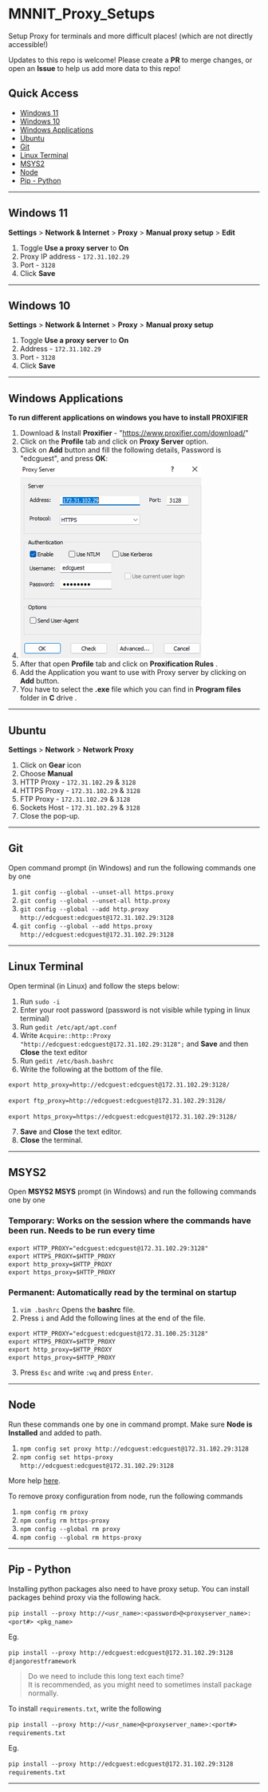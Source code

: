 # MNNIT_Proxy_Setups
Setup Proxy for terminals and more difficult places! (which are not directly accessible!)

Updates to this repo is welcome! Please create a **PR** to merge changes, or open an **Issue** to help us add more data to this repo!


## Quick Access
  - [Windows 11](#windows-11)
  - [Windows 10](#windows-10)
  - [Windows Applications](#windows-applications)
  - [Ubuntu](#ubuntu)
  - [Git](#git)
  - [Linux Terminal](#linux-terminal)
  - [MSYS2](#msys2)
  - [Node](#node)
  - [Pip - Python](#pip---python)

<hr>

## Windows 11
**Settings** > **Network & Internet** > **Proxy** > **Manual proxy setup** > **Edit**

1. Toggle **Use a proxy server** to **On**
2. Proxy IP address - ```172.31.102.29```
3. Port - ```3128```
4. Click **Save**

<hr>

## Windows 10
**Settings** > **Network & Internet** > **Proxy** > **Manual proxy setup**

1. Toggle **Use a proxy server** to **On**
2. Address - ```172.31.102.29```
3. Port - ```3128```
4. Click **Save**

<hr>

## Windows Applications
**To run different applications on windows you have to install PROXIFIER**

1. Download & Install **Proxifier** - "https://www.proxifier.com/download/"
2. Click on the **Profile** tab and click on **Proxy Server** option.
3. Click on **Add** button and fill the following details, Password is "edcguest", and press **OK**:
4. ![Proxy detail image here](content/proxy_details.png)
5. After that open **Profile** tab and click on **Proxification Rules** .
6. Add the Application you want to use with Proxy server by clicking on **Add** button.
7. You have to select the **.exe** file which you can find in **Program files** folder in **C** drive .

<hr>

## Ubuntu
**Settings** > **Network** > **Network Proxy**

1. Click on **Gear** icon
2. Choose **Manual**
3. HTTP Proxy - ```172.31.102.29``` & ```3128```
4. HTTPS Proxy - ```172.31.102.29``` & ```3128```
5. FTP Proxy - ```172.31.102.29``` & ```3128```
6. Sockets Host - ```172.31.102.29``` & ```3128```
7. Close the pop-up.

<hr>

## Git
Open command prompt (in Windows) and run the following commands one by one

1. ```git config --global --unset-all https.proxy```
2. ```git config --global --unset-all http.proxy```
3. ```git config --global --add http.proxy http://edcguest:edcguest@172.31.102.29:3128```
4. ```git config --global --add https.proxy http://edcguest:edcguest@172.31.102.29:3128```

<hr>

## Linux Terminal
Open terminal (in Linux) and follow the steps below:

1. Run ```sudo -i```
2. Enter your root password (password is not visible while typing in linux terminal)
3. Run ```gedit /etc/apt/apt.conf```
4. Write ```Acquire::http::Proxy "http://edcguest:edcguest@172.31.102.29:3128";``` and **Save** and then **Close** the text editor
5. Run ```gedit /etc/bash.bashrc```
6. Write the following at the bottom of the file.
```
export http_proxy=http://edcguest:edcguest@172.31.102.29:3128/

export ftp_proxy=http://edcguest:edcguest@172.31.102.29:3128/

export https_proxy=https://edcguest:edcguest@172.31.102.29:3128/
```
7. **Save** and **Close** the text editor.
8. **Close** the terminal.

<hr>

## MSYS2
Open **MSYS2 MSYS** prompt (in Windows) and run the following commands one by one

### Temporary: Works on the session where the commands have been run. Needs to be run every time
```
export HTTP_PROXY="edcguest:edcguest@172.31.102.29:3128"
export HTTPS_PROXY=$HTTP_PROXY
export http_proxy=$HTTP_PROXY
export https_proxy=$HTTP_PROXY
```

### Permanent: Automatically read by the terminal on startup
1. ```vim .bashrc``` Opens the **bashrc** file. 
2. Press ```i``` and Add the following lines at the end of the file.
```
export HTTP_PROXY="edcguest:edcguest@172.31.100.25:3128"
export HTTPS_PROXY=$HTTP_PROXY
export http_proxy=$HTTP_PROXY
export https_proxy=$HTTP_PROXY
```
3. Press ```Esc``` and write ```:wq``` and press ```Enter```.

<hr>

## Node
Run these commands one by one in command prompt.
Make sure **Node is Installed** and added to path.

1. ```npm config set proxy http://edcguest:edcguest@172.31.102.29:3128```
2. ```npm config set https-proxy http://edcguest:edcguest@172.31.102.29:3128```

More help [here](https://www.jhipster.tech/configuring-a-corporate-proxy/).

To remove proxy configuration from node, run the following commands
1. ```npm config rm proxy```
2. ```npm config rm https-proxy```
3. ```npm config --global rm proxy```
4. ```npm config --global rm https-proxy```

<hr>

## Pip - Python

Installing python packages also need to have proxy setup. You can install packages behind proxy via the following hack.

```pip install --proxy http://<usr_name>:<password>@<proxyserver_name>:<port#> <pkg_name>```

Eg.

```pip install --proxy http://edcguest:edcguest@172.31.102.29:3128 djangorestframework```

> Do we need to include this long text each time? <br>
> It is recommended, as you might need to sometimes install package normally. 

To install `requirements.txt`, write the following

```pip install --proxy http://<usr_name>@<proxyserver_name>:<port#> requirements.txt```

Eg.

```pip install --proxy http://edcguest:edcguest@172.31.102.29:3128 requirements.txt```

<hr>